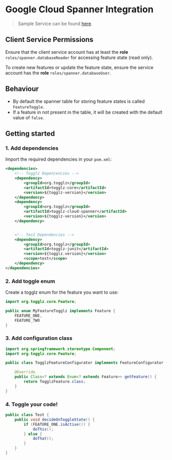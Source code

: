 # Google Cloud Spanner Integration
> Sample Service can be found [here](../samples/spring-boot-cloud-spanner).

## Client Service Permissions

Ensure that the client service account has at least the **role** `roles/spanner.databaseReader` for accessing feature state (read only).

To create new features or update the feature state, ensure the service account has the **role** `roles/spanner.databaseUser`.

## Behaviour

- By default the spanner table for storing feature states is called `FeatureToggle`.
- If a feature in not present in the table, it will be created with the default value of `false`.

## Getting started

### 1. Add dependencies

Import the required dependencies in your `pom.xml`:

```xml
<dependencies>
    <!-- Togglz Depencencies -->
    <dependency>
        <groupId>org.togglz</groupId>
        <artifactId>togglz-core</artifactId>
        <version>${togglz-version}</version>
    </dependency>
    <dependency>
        <groupId>org.togglz</groupId>
        <artifactId>togglz-cloud-spanner</artifactId>
        <version>${togglz-version}</version>
    </dependency>


    <!-- Test Dependencies -->
    <dependency>
        <groupId>org.togglz</groupId>
        <artifactId>togglz-junit</artifactId>
        <version>${togglz.version}</version>
        <scope>test</scope>
    </dependency>
</dependencies>

```
### 2. Add toggle enum

Create a togglz enum for the feature you want to use:

```java
import org.togglz.core.Feature;

public enum MyFeatureTogglz implements Feature {
    FEATURE_ONE,
    FEATURE_TWO
}
```

### 3. Add configuration class

```java
import org.springframework.stereotype.Component;
import org.togglz.core.Feature;

public class TogglzFeatureConfigurator implements FeatureConfigurator {

    @Override
    public Class<? extends Enum<? extends Feature>> getFeature() {
        return TogglzFeature.class;
    }
}
```

### 4. Toggle your code!

```java
public class Test {
    public void decideOnToggleState() {
        if (FEATURE_ONE.isActive()) {
            doThis();
        } else {
            doThat();
        }
    }
}
```
